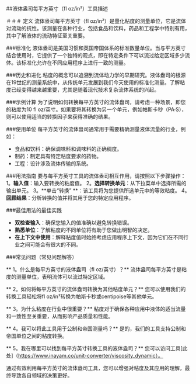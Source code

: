 ##液体盎司每平方英寸（fl oz/in²）工具描述

＃＃＃ 定义
流体盎司每平方英寸（fl oz/in²）是量化粘度的测量单位，它是流体对流动的抗性。该测量在各种行业，包括食品和饮料，药品和工程学中特别有用，其中了解液体的流动特征至关重要。

###标准化
液体盎司是美国习惯和英国帝国体系的标准数量单位。当与平方英寸结合使用时，它提供了一个独特的观点，即在特定条件下可以流过给定区域多少流体。该标准化允许在不同应用程序上进行一致的测量。

###历史和进化
粘度的概念可以追溯到流体动力学的早期研究。液体盎司的根源在19世纪的测量系统中，从传统单元发展到我们今天使用的标准化测量。了解粘度已经变得越来越重要，尤其是随着现代技术复杂流体系统的兴起。

###示例计算
为了说明如何转换每平方英寸的流体盎司，请考虑一种场景，即您的粘度为10 fl oz/英寸。如果要将其转换为另一个单元，例如帕斯卡秒（PA·S），则可以使用适当的转换因子来获得准确的结果。

###使用单位
每平方英寸的流体盎司通常用于需要精确测量液体流量的行业，例如：
- 食品和饮料：确保调味料和调味料的正确稠度。
- 制药：制定具有特定粘度要求的药物。
- 工程：设计涉及流体传输的系统。

###用法指南
要与每平方英寸工具的流体盎司相互作用，请按照以下步骤操作：
1。**输入值**：输入要转换的粘度值。
2。**选择转换单元**：从下拉菜单中选择所需的输出单元。
3。**单击“转换” **：该工具将为您提供所选单元中的等效粘度。
4。**回顾结果**：分析转换的值并将其用于您的特定应用程序。

###最佳用法的最佳实践
-  **双检查输入**：确保您输入的值准确以避免转换错误。
-  **熟悉单位**：了解粘度的不同单位将有助于您做出明智的决定。
-  **在上下文中使用**：解释粘度值时始终考虑应用程序上下文，因为它们在不同行业之间可能会有很大的不同。

###常见问题（常见问题解答）

** 1。什么是每平方英寸的液体盎司（fl oz/英寸）？**
流体盎司每平方英寸是粘度的测量单位，表明流体可以流过特定区域。

** 2。如何将每平方英寸的流体盎司转换为其他粘度单元？**
您可以使用我们的转换工具轻松将fl oz/in²转换为帕斯卡秒或centipoise等其他单元。

** 3。为什么粘度在行业中很重要？**
粘度对于确保各种应用中液体的适当流量和一致性至关重要，从而影响产品质量和性能。

** 4。我可以将此工具用于公制和帝国测量吗？**
是的，我们的工具支持公制和帝国单位之间的粘度转换。

** 5。我在哪里可以找到每平方英寸转换工具的液体盎司？**
您可以访问工具[此处]（https://www.inayam.co/unit-converter/viscosity_dynamic）。

通过有效利用每平方英寸的流体盎司工具，您可以增强对粘度及其应用的理解，最终导致各自领域的决策更好。